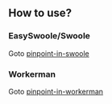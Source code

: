 ## How to use?

### EasySwoole/Swoole

Goto [pinpoint-in-swoole](https://github.com/eeliu/pinpoint-in-swoole)


### Workerman

Goto [pinpoint-in-workerman](https://github.com/eeliu/pinpoint-in-workerman)